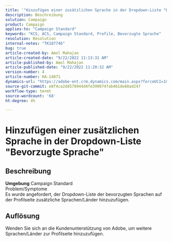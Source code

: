 ```yaml
---
title: '"Hinzufügen einer zusätzlichen Sprache in der Dropdown-Liste "Bevorzugte Sprache"'
description: Beschreibung
solution: Campaign
product: Campaign
applies-to: "Campaign Standard"
keywords: "KCS, ACS, Campaign Standard, Profile, Bevorzugte Sprache"
resolution: Resolution
internal-notes: "TK187746"
bug: true
article-created-by: Amol Mahajan
article-created-date: "9/22/2022 11:13:31 AM"
article-published-by: Amol Mahajan
article-published-date: "9/22/2022 11:20:32 AM"
version-number: 4
article-number: KA-14871
dynamics-url: "https://adobe-ent.crm.dynamics.com/main.aspx?forceUCI=1&pagetype=entityrecord&etn=knowledgearticle&id=499d7f92-673a-ed11-9db0-002248086d3d"
source-git-commit: e8f4ca2dd578944d4fe399074fab461de88ad247
workflow-type: tm+mt
source-wordcount: '68'
ht-degree: 4%

---
```


# Hinzufügen einer zusätzlichen Sprache in der Dropdown-Liste &quot;Bevorzugte Sprache&quot;

## Beschreibung

<b>Umgebung</b>
Campaign Standard
<br>Problem/Symptome<br>
Es wurde angefordert, der Dropdown-Liste der bevorzugten Sprachen auf der Profilseite zusätzliche Sprachen/Länder hinzuzufügen.


## Auflösung


Wenden Sie sich an die Kundenunterstützung von Adobe, um weitere Sprachen/Länder zur Profilseite hinzuzufügen.
